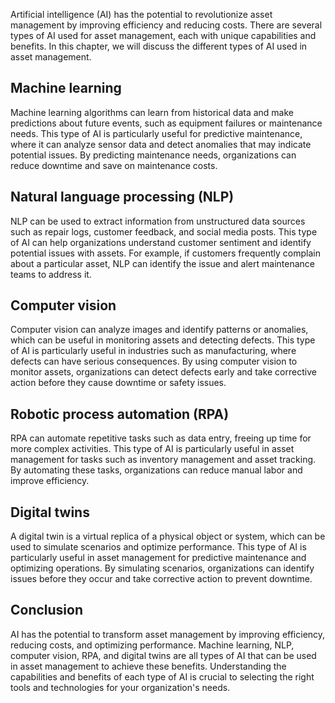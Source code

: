

Artificial intelligence (AI) has the potential to revolutionize asset management by improving efficiency and reducing costs. There are several types of AI used for asset management, each with unique capabilities and benefits. In this chapter, we will discuss the different types of AI used in asset management.

Machine learning
----------------

Machine learning algorithms can learn from historical data and make predictions about future events, such as equipment failures or maintenance needs. This type of AI is particularly useful for predictive maintenance, where it can analyze sensor data and detect anomalies that may indicate potential issues. By predicting maintenance needs, organizations can reduce downtime and save on maintenance costs.

Natural language processing (NLP)
---------------------------------

NLP can be used to extract information from unstructured data sources such as repair logs, customer feedback, and social media posts. This type of AI can help organizations understand customer sentiment and identify potential issues with assets. For example, if customers frequently complain about a particular asset, NLP can identify the issue and alert maintenance teams to address it.

Computer vision
---------------

Computer vision can analyze images and identify patterns or anomalies, which can be useful in monitoring assets and detecting defects. This type of AI is particularly useful in industries such as manufacturing, where defects can have serious consequences. By using computer vision to monitor assets, organizations can detect defects early and take corrective action before they cause downtime or safety issues.

Robotic process automation (RPA)
--------------------------------

RPA can automate repetitive tasks such as data entry, freeing up time for more complex activities. This type of AI is particularly useful in asset management for tasks such as inventory management and asset tracking. By automating these tasks, organizations can reduce manual labor and improve efficiency.

Digital twins
-------------

A digital twin is a virtual replica of a physical object or system, which can be used to simulate scenarios and optimize performance. This type of AI is particularly useful in asset management for predictive maintenance and optimizing operations. By simulating scenarios, organizations can identify issues before they occur and take corrective action to prevent downtime.

Conclusion
----------

AI has the potential to transform asset management by improving efficiency, reducing costs, and optimizing performance. Machine learning, NLP, computer vision, RPA, and digital twins are all types of AI that can be used in asset management to achieve these benefits. Understanding the capabilities and benefits of each type of AI is crucial to selecting the right tools and technologies for your organization's needs.
